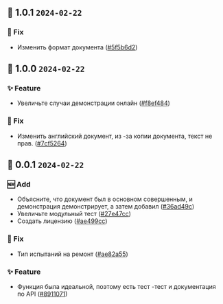 ## 🎉 1.0.1 `2024-02-22`
### 🐛 Fix
- Изменить формат документа ([#5f5b6d2](https://github.com/kwooshung/React-Themes/commit/5f5b6d22711c9650b2284c72d45e9047e295fb0a))

## 🎉 1.0.0 `2024-02-22`
### ✨ Feature
- Увеличьте случаи демонстрации онлайн ([#f8ef484](https://github.com/kwooshung/React-Themes/commit/f8ef4846e2f9a322531c4d6d0f94f350c47d255f))
### 🐛 Fix
- Изменить английский документ, из -за копии документа, текст не прав. ([#7cf5264](https://github.com/kwooshung/React-Themes/commit/7cf526425c813fb63b759850b5f62ec8505c811e))

## 🎉 0.0.1 `2024-02-22`
### 🆕 Add
- Объясните, что документ был в основном совершенным, и демонстрация демонстрирует, а затем добавил ([#36ad49c](https://github.com/kwooshung/React-Themes/commit/36ad49c55b49c1a79408530d35243636fb7fb248))
- Увеличьте модульный тест ([#27e47cc](https://github.com/kwooshung/React-Themes/commit/27e47cc290062b39b675c0c51597a87a08e9da06))
- Создать лицензию ([#ae499cc](https://github.com/kwooshung/React-Themes/commit/ae499cc1dc2ba5f35748a4ebfd7370b76a7f0fcb))
### 🐛 Fix
- Тип испытаний на ремонт ([#ae82a55](https://github.com/kwooshung/React-Themes/commit/ae82a552fbf7dc96a65b4868eb3786826bd39da3))
### ✨ Feature
- Функция была идеальной, поэтому есть тест -тест и документация по API ([#8911071](https://github.com/kwooshung/React-Themes/commit/8911071f6d72cac0e2dd7f8d092ae8cc416c9a01))